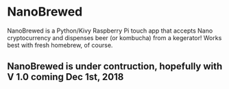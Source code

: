 # NanoBrewed
NanoBrewed is a Python/Kivy Raspberry Pi touch app that accepts Nano cryptocurrency and dispenses beer (or kombucha) from a kegerator! Works best with fresh homebrew, of course.
## NanoBrewed is under contruction, hopefully with V 1.0 coming Dec 1st, 2018